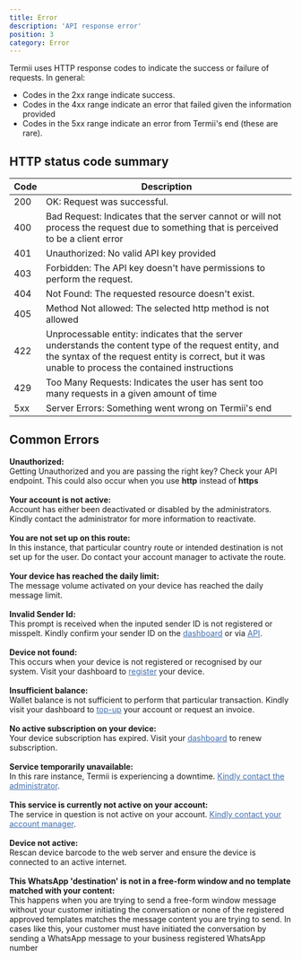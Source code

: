 ```yaml
---
title: Error 
description: 'API response error'
position: 3
category: Error
---
```


Termii uses HTTP response codes to indicate the success or failure of requests. 
In general: 
* Codes in the 2xx range indicate success.
* Codes in the 4xx range indicate an error that failed given the information provided 
* Codes in the 5xx range indicate an error from Termii's end (these are rare).


## HTTP status code summary
|  Code      | Description |
| ----------- | ----------- |
| 200   | OK: Request was successful.        |
| 400   |Bad Request:  Indicates that the server cannot or will not process the request due to something that is perceived to be a client error        |
| 401 | Unauthorized:   No valid API key provided        |
| 403  |Forbidden: The API key doesn't have permissions to perform the request.      |
| 404 | Not Found: The requested resource doesn't exist.      |
| 405 | Method Not allowed:  The selected http method is not allowed      |
| 422 |  Unprocessable entity:   indicates that the server understands the content type of the request entity, and the syntax of the request entity is correct, but it was unable to process the contained instructions  |
| 429 | Too Many Requests: Indicates the user has sent too many requests in a given amount of time|
| 5xx | Server Errors: Something went wrong on Termii's end      |

## Common Errors

<b>Unauthorized:</b> 
<br>
Getting Unauthorized and you are passing the right key? Check your API endpoint. This could also occur when you use <b>http</b> instead of <b>https</b>
<br>
<br>
<b>Your account is not active: </b> 
<br>
Account has either been deactivated or disabled by the administrators. Kindly contact the administrator for more information to reactivate.
<br>
<br>
<b>You are not set up on this route: </b>
<br>
In this instance, that particular country route or intended destination is not set up for the user. Do contact your account manager to activate the route.
<br>
<br>
<b>Your device has reached the daily limit: </b> 
<br>
The message volume activated on your device has reached the daily message limit.
<br>
<br>
<b>Invalid Sender Id: </b>
<br>
This prompt is received when the inputed sender ID is not registered or misspelt. Kindly confirm your sender ID on the <a href="https://accounts.termii.com/#/sms/sender-id-management" target="_blank" style="cursor:pointer;text-decoration:underline; color:#406DAD">dashboard</a> or via <a href="https://developers.termii.com/sender-id" target="_blank" style="cursor:pointer; text-decoration:underline;  color:#406DAD">API</a>.
<br> 
<br> 
<b>Device not found: </b>
<br>
This occurs when your device is not registered or recognised by our system. Visit your dashboard to <a href="https://accounts.termii.com/#/devices" target="_blank" style="cursor:pointer;text-decoration:underline; color:#406DAD">register</a> your device.
<br>
<br>
<b>Insufficient balance: </b>
<br>
Wallet balance is not sufficient to perform that particular transaction. Kindly visit your dashboard to <a href="https://accounts.termii.com/#/billing/fund" target="_blank" style="cursor:pointer;text-decoration:underline;color:#406DAD">top-up</a> your account or request an invoice.
<br>
<br>
<b>No active subscription on your device:</b>
<br>
Your device subscription has expired. Visit your <a href="https://accounts.termii.com/#/devices" target="_blank" style="cursor:pointer;text-decoration:underline;  color:#406DAD">dashboard</a> to renew subscription.
<br>
<br>
<b>Service temporarily unavailable:</b>
<br>
In this rare instance, Termii is experiencing a downtime. <a id="CHATID"  style="cursor:pointer;text-decoration:underline; color:#406DAD">Kindly contact the administrator</a>.
<br>
<br>
<b>This service is currently not active on your account:</b>
<br>
The service in question is not active on your account. <a id="CHATID"   style="cursor:pointer; text-decoration:underline; color:#406DAD">Kindly contact your account manager</a>.
<br>
<br>
<b>Device not active:</b>
<br>
Rescan device barcode to the web server and ensure the device is connected to an active internet.
<br>
<br>
<b>This WhatsApp 'destination' is not in a free-form window and no template matched with your content:</b>
<br>
This happens when you are trying to send a free-form window message without your customer initiating the conversation or none of the registered approved templates matches the message content you are trying to send.
In cases like this, your customer must have initiated the conversation by sending a WhatsApp message to your business registered WhatsApp number
